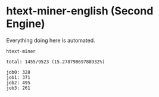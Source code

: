 # htext-miner-english (Second Engine)

Everything doing here is automated.

```
htext-miner

total: 1455/9523 (15.27879869788932%)

job0: 328
job1: 371
job2: 495
job3: 261
```